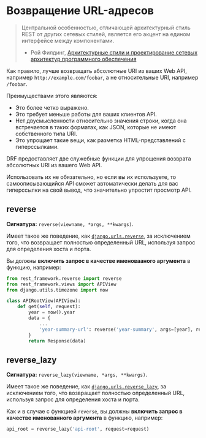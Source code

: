 <!-- TRANSLATED by md-translate -->
# Возвращение URL-адресов

> Центральной особенностью, отличающей архитектурный стиль REST от других сетевых стилей, является его акцент на едином интерфейсе между компонентами.
>
> - Рой Филдинг, [Архитектурные стили и проектирование сетевых архитектур программного обеспечения](https://www.ics.uci.edu/~fielding/pubs/dissertation/rest_arch_style.htm#sec_5_1_5)

Как правило, лучше возвращать абсолютные URI из ваших Web API, например `http://example.com/foobar`, а не относительные URI, например `/foobar`.

Преимуществами этого являются:

* Это более четко выражено.
* Это требует меньше работы для ваших клиентов API.
* Нет двусмысленности относительно значения строки, когда она встречается в таких форматах, как JSON, которые не имеют собственного типа URI.
* Это упрощает такие вещи, как разметка HTML-представлений с гиперссылками.

DRF предоставляет две служебные функции для упрощения возврата абсолютных URI из вашего Web API.

Использовать их не обязательно, но если вы их используете, то самоописывающийся API сможет автоматически делать для вас гиперссылки на свой вывод, что значительно упростит просмотр API.

## reverse

**Сигнатура:** `reverse(viewname, *args, **kwargs)`.

Имеет такое же поведение, как [`django.urls.reverse`](https://docs.djangoproject.com/en/stable/topics/http/urls/#reverse), за исключением того, что возвращает полностью определенный URL, используя запрос для определения хоста и порта.

Вы должны **включить запрос в качестве именовааного аргумента** в функцию, например:

```python
from rest_framework.reverse import reverse
from rest_framework.views import APIView
from django.utils.timezone import now

class APIRootView(APIView):
    def get(self, request):
        year = now().year
        data = {
            ...
            'year-summary-url': reverse('year-summary', args=[year], request=request)
        }
        return Response(data)
```

## reverse_lazy

**Сигнатура:** `reverse_lazy(viewname, *args, **kwargs)`.

Имеет такое же поведение, как [`django.urls.reverse_lazy`](https://docs.djangoproject.com/en/stable/topics/http/urls/#reverse-lazy), за исключением того, что возвращает полностью определенный URL, используя запрос для определения хоста и порта.

Как и в случае с функцией `reverse`, вы должны **включить запрос в качестве именованного аргумента** в функцию, например:

```python
api_root = reverse_lazy('api-root', request=request)
```
